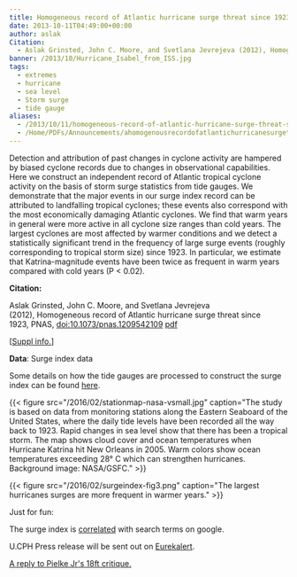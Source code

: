 ```yaml
---
title: Homogeneous record of Atlantic hurricane surge threat since 1923
date: 2013-10-11T04:49:00+00:00
author: aslak
Citation:
  - Aslak Grinsted, John C. Moore, and Svetlana Jevrejeva (2012), Homogeneous record of Atlantic hurricane surge threat since 1923, PNAS, doi:10.1073/pnas.1209542109
banner: /2013/10/Hurricane_Isabel_from_ISS.jpg
tags:
  - extremes
  - hurricane
  - sea level
  - Storm surge
  - tide gauge
aliases:
  - /2013/10/11/homogeneous-record-of-atlantic-hurricane-surge-threat-since-1923/
  - /Home/PDFs/Announcements/ahomogenousrecordofatlantichurricanesurgethreatsince1923
---
```


Detection and attribution of past changes in cyclone activity are hampered by biased cyclone records due to changes in observational capabilities. Here we construct an independent record of Atlantic tropical cyclone activity on the basis of storm surge statistics from tide gauges. <!--more-->  We demonstrate that the major events in our surge index record can be attributed to landfalling tropical cyclones; these events also correspond with the most economically damaging Atlantic cyclones. We find that warm years in general were more active in all cyclone size ranges than cold years. The largest cyclones are most affected by warmer conditions and we detect a statistically significant trend in the frequency of large surge events (roughly corresponding to tropical storm size) since 1923. In particular, we estimate that Katrina-magnitude events have been twice as frequent in warm years compared with cold years (P < 0.02).

**Citation:**

Aslak Grinsted, John C. Moore, and Svetlana Jevrejeva (2012), Homogeneous record of Atlantic hurricane surge threat since 1923, PNAS, [doi:10.1073/pnas.1209542109](http://dx.doi.org/10.1073/pnas.1209542109) [pdf](https://debris.glaciology.net/2016/02/24/homogeneous-record-of-atlantic-hurricane-surge-threat-since-1923/grinsted-pnas12-record-of-atlantic-hurricane-surge-threat/)

[[Suppl info.](http://www.pnas.org/lookup/suppl/doi:10.1073/pnas.1209542109/-/DCSupplemental)]

**Data**: Surge index data

Some details on how the tide gauges are processed to construct the surge index can be found [here](/Home/Miscellaneous-Debris/hurricanesurgesintidegauges).



  {{< figure src="/2016/02/stationmap-nasa-vsmall.jpg" caption="The study is based on data from monitoring stations along the Eastern Seaboard of the United States, where the daily tide levels have been recorded all the way back to 1923. Rapid changes in sea level show that there has been a tropical storm. The map shows cloud cover and ocean temperatures when Hurricane Katrina hit New Orleans in 2005. Warm colors show ocean temperatures exceeding 28° C which can strengthen hurricanes. Background image: NASA/GSFC." >}}

  {{< figure src="/2016/02/surgeindex-fig3.png" caption="The largest hurricanes surges are more frequent in warmer years." >}}


Just for fun:

The surge index is [correlated](http://www.google.com/trends/correlate/search?e=id%3A0ZVIfAbshDQ&t=weekly&p=us) with search terms on google.

U.CPH Press release will be sent out on [Eurekalert](http://www.eurekalert.org/pub_releases/2012-10/uoc-tca101012.php).

[A reply to Pielke Jr's 18ft critique.](/Home/Miscellaneous-Debris/areplytopielkejrs)
